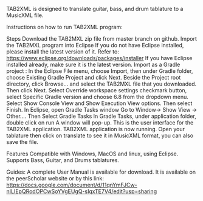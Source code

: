 TAB2XML is designed to translate guitar, bass, and drum tablature to a MusicXML file. 

Instructions on how to run TAB2XML program:

Steps 
Download the TAB2MXL zip file from master branch on github.
Import the TAB2MXL program into Eclipse
If you do not have Eclipse installed, please install the latest version of it.
Refer to: https://www.eclipse.org/downloads/packages/installer
If you have Eclipse installed already, make sure it is the latest version.
Import as a Gradle project :
In the Eclipse File menu, choose Import, then under Gradle folder, choose Existing Gradle Project and click Next.
Beside the Project root directory, click Browse… and select the TAB2MXL file that you downloaded. Then click Next.
Select Override workspace settings checkmark button, select Specific Gradle version  and choose 6.8 from the dropdown menu.
Select Show Console View and Show Execution View options.
Then select Finish.
In Eclipse, open Gradle Tasks window
Go to Window→ Show View → Other.... Then Select Gradle Tasks
In Gradle Tasks, under application folder, double click on run
A window will pop-up. This is the user interface for the TAB2XML application.
TAB2XML application is now running.
Open your tablature then click on translate to see it in MusicXML format, you can also save the file.

Features
Compatible with Windows, MacOS and linux, using Eclipse. 
Supports Bass, Guitar, and Drums tablatures. 

Guides:
A complete User Manual is available for download. It is available on the peerScholar website or by this link: https://docs.google.com/document/d/11qnYmFJCw-nILIEpQRodOPCwSoYVgEUgQ-sIqxTE7V4/edit?usp=sharing

